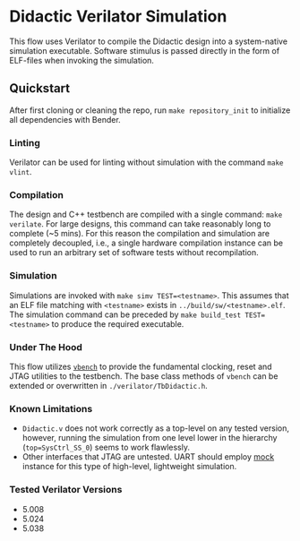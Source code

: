 # Didactic Verilator Simulation
This flow uses Verilator to compile the Didactic design into a system-native simulation executable. Software stimulus is passed directly in the form of ELF-files when invoking the simulation.

## Quickstart

After first cloning or cleaning the repo, run `make repository_init` to initialize all dependencies with Bender.

### Linting
Verilator can be used for linting without simulation with the command `make vlint`.

### Compilation
The design and C++ testbench are compiled with a single command: `make verilate`.
For large designs, this command can take reasonably long to complete (~5 mins). For this reason the compilation and simulation are completely decoupled, i.e., a single hardware compilation instance can be used to run an arbitrary set of software tests without recompilation.

### Simulation
Simulations are invoked with `make simv TEST=<testname>`. This assumes that an ELF file matching with `<testname>` exists in `../build/sw/<testname>.elf`. The simulation command can be preceded by `make build_test TEST=<testname>` to produce the required executable.

### Under The Hood
This flow utilizes [`vbench`](https://github.com/ANurmi/vbench) to provide the fundamental clocking, reset and JTAG utilities to the testbench. The base class methods of `vbench` can be extended or overwritten in `./verilator/TbDidactic.h`.

### Known Limitations

- `Didactic.v` does not work correctly as a top-level on any tested version, however, running the simulation from one level lower in the hierarchy (`top=SysCtrl_SS_0`) seems to work flawlessly.
- Other interfaces that JTAG are untested. UART should employ [mock](https://github.com/openhwgroup/cva6/blob/master/corev_apu/tb/common/mock_uart.sv) instance for this type of high-level, lightweight simulation.

### Tested Verilator Versions
- 5.008
- 5.024
- 5.038